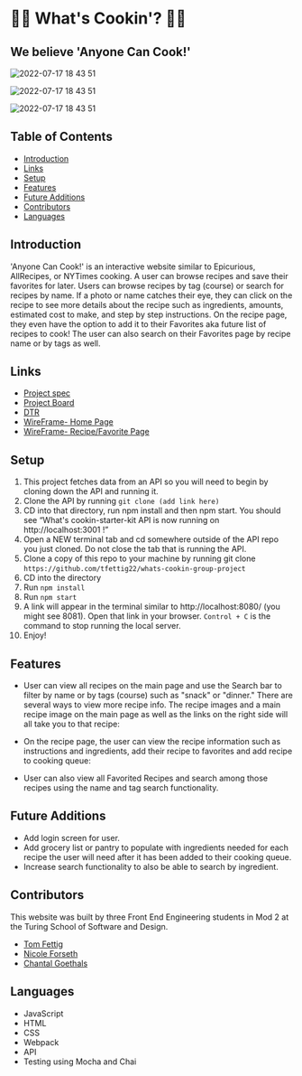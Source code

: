 # 👩‍🍳 What's Cookin'? 👩‍🍳
## We believe 'Anyone Can Cook!'


![2022-07-17 18 43 51](https://media.giphy.com/media/nZSWMyKwrjrqWGK4D2/giphy.gif)

![2022-07-17 18 43 51](https://media.giphy.com/media/R5CsASE1SfLs9c7tda/giphy.gif)

![2022-07-17 18 43 51](https://media.giphy.com/media/dIrflY15FtColNPnd2/giphy.gif)


## Table of Contents
- [Introduction](#introduction)
- [Links](#links)
- [Setup](#setup)
- [Features](#features)
- [Future Additions](#future-additions)
- [Contributors](#contributors)
- [Languages](#languages)

## Introduction
'Anyone Can Cook!' is an interactive website similar to Epicurious, AllRecipes, or NYTimes cooking. A user can browse recipes and save their favorites for later. Users can browse recipes by tag (course) or search for recipes by name. If a photo or name catches their eye, they can click on the recipe to see more details about the recipe such as ingredients, amounts, estimated cost to make, and step by step instructions. On the recipe page, they even have the option to add it to their Favorites aka future list of recipes to cook! The user can also search on their Favorites page by recipe name or by tags as well.

## Links
- [Project spec](https://frontend.turing.edu/projects/whats-cookin-part-one.html)
- [Project Board](https://github.com/users/tfettig22/projects/1)
- [DTR](https://gist.github.com/GOECHA/d7bcb7fc6ac06c54144e9aa1259c1cfb)
- [WireFrame- Home Page](https://user-images.githubusercontent.com/102189342/179422204-fdd7ef75-4062-4c24-b966-a88e76d447c7.png)
- [WireFrame- Recipe/Favorite Page](https://user-images.githubusercontent.com/102189342/179422201-08ee9c5e-4410-476b-b611-b7a8f3c3bdfc.png)

## Setup
1. This project fetches data from an API so you will need to begin by cloning down the API and running it.
2. Clone the API by running `git clone (add link here)`
3. CD into that directory, run npm install and then npm start. You should see “What's cookin-starter-kit API is now running on http://localhost:3001 !”
4. Open a NEW terminal tab and cd somewhere outside of the API repo you just cloned. Do not close the tab that is running the API.
5. Clone a copy of this repo to your machine by running git clone `https://github.com/tfettig22/whats-cookin-group-project`
6. CD into the directory
7. Run `npm install`
8. Run `npm start`
9. A link will appear in the terminal similar to http://localhost:8080/ (you might see 8081). Open that link in your browser. `Control + C` is the command to stop running the local server. 
10. Enjoy!

## Features
- User can view all recipes on the main page and use the Search bar to filter by name or by tags (course) such as "snack" or "dinner." There are several ways to view more recipe info. The recipe images and a main recipe image on the main page as well as the links on the right side will all take you to that recipe:


- On the recipe page, the user can view the recipe information such as instructions and ingredients, add their recipe to favorites and add recipe to cooking queue:


- User can also view all Favorited Recipes and search among those recipes using the name and tag search functionality. 


## Future Additions
- Add login screen for user. 
- Add grocery list or pantry to populate with ingredients needed for each recipe the user will need after it has been added to their cooking queue. 
- Increase search functionality to also be able to search by ingredient.

## Contributors
This website was built by three Front End Engineering students in Mod 2 at the Turing School of Software and Design. 

- [Tom Fettig](https://github.com/tfettig22)
- [Nicole Forseth](https://github.com/forsethnico)
- [Chantal Goethals](https://github.com/GOECHA)

## Languages
- JavaScript
- HTML
- CSS
- Webpack
- API
- Testing using Mocha and Chai
